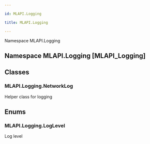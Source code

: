 ```yaml
---

id: MLAPI.Logging

title: MLAPI.Logging

---
```


Namespace MLAPI.Logging

## Namespace MLAPI.Logging [MLAPI_Logging]

<div class="markdown level0 summary" markdown="1">

</div>

<div class="markdown level0 conceptual" markdown="1">

</div>

<div class="markdown level0 remarks" markdown="1">

</div>

## Classes

### MLAPI.Logging.NetworkLog

<div class="section" markdown="1">

Helper class for logging

</div>

## Enums

### MLAPI.Logging.LogLevel

<div class="section" markdown="1">

Log level

</div>
